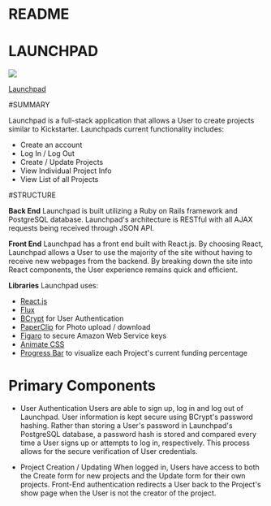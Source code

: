 # README

# LAUNCHPAD
![](https://i.imgur.com/hl5yvXZm.png)

[Launchpad](https://thelaunchpad.herokuapp.com/#/)

#SUMMARY

Launchpad is a full-stack application that allows a User to create projects similar to Kickstarter. Launchpads current functionality includes:

*  Create an account
*  Log In / Log Out
*  Create / Update Projects
*  View Individual Project Info
*  View List of all Projects

#STRUCTURE

**Back End**
Launchpad is built utilizing a Ruby on Rails framework and PostgreSQL database. Launchpad's architecture is RESTful with all AJAX requests being received through JSON API.

**Front End**
Launchpad has a front end built with React.js. By choosing React, Launchpad allows a User to use the majority of the site without having to receive new webpages from the backend. By breaking down the site into React components, the User experience remains quick and efficient.

**Libraries**
Launchpad uses:

* [React.js](https://facebook.github.io/react/)
* [Flux](https://facebook.github.io/flux/)
* [BCrypt](https://github.com/codahale/bcrypt-ruby) for User Authentication
* [PaperClip](https://github.com/thoughtbot/paperclip) for Photo upload / download
* [Figaro](https://github.com/laserlemon/figaro) to secure Amazon Web Service keys
* [Animate CSS](https://github.com/daneden/animate.css/)
* [Progress Bar](https://github.com/react-component/progress) to visualize each Project's current funding percentage

# Primary Components

* User Authentication
Users are able to sign up, log in and log out of Launchpad. User information is kept secure using BCrypt's password hashing. Rather than storing a User's password in Launchpad's PostgreSQL database, a password hash is stored and compared every time a User signs up or attempts to log in, respectively. This process allows for the secure verification of User credentials.

* Project Creation / Updating
When logged in, Users have access to both the Create form for new projects and the Update form for their own projects. Front-End authentication redirects a User back to the Project's show page when the User is not the creator of the project. 
